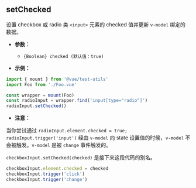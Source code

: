 ## setChecked

设置 checkbox 或 radio 类 `<input>` 元素的 checked 值并更新 `v-model` 绑定的数据。

- **参数：**

  - `{Boolean} checked (默认值：true)`

- **示例：**

```js
import { mount } from '@vue/test-utils'
import Foo from './Foo.vue'

const wrapper = mount(Foo)
const radioInput = wrapper.find('input[type="radio"]')
radioInput.setChecked()
```

- **注意：**

当你尝试通过 `radioInput.element.checked = true; radioInput.trigger('input')` 经由 `v-model` 向 state 设置值的时候，`v-model` 不会被触发。`v-model` 是被 `change` 事件触发的。

`checkboxInput.setChecked(checked)` 是接下来这段代码的别名。

```js
checkboxInput.element.checked = checked
checkboxInput.trigger('click')
checkboxInput.trigger('change')
```

